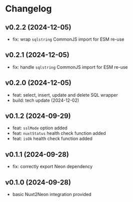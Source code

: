 # Changelog

## v0.2.2 (2024-12-05)
- fix: wrap `sqlstring` CommonJS import for ESM re-use

## v0.2.1 (2024-12-05)
- fix: handle `sqlstring` CommonJS import for ESM re-use

## v0.2.0 (2024-12-05)
- feat: select, insert, update and delete SQL wrapper
- build: tech update (2024-12-02)

## v0.1.2 (2024-09-29)
- feat: `sslMode` option added
- feat: `nuxtStatus` health check function added
- feat: `isOk` health check function added

## v0.1.1 (2024-09-28)
- fix: correctly export Neon dependency

## v0.1.0 (2024-09-28)
- basic Nuxt2Neon integration provided
